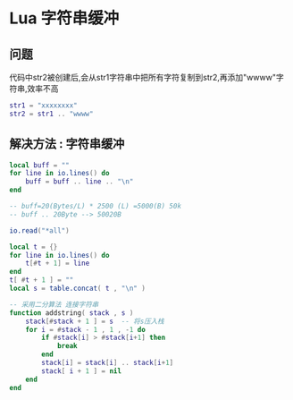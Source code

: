 # Lua 字符串缓冲

## 问题

代码中str2被创建后,会从str1字符串中把所有字符复制到str2,再添加"wwww"字符串,效率不高

``` Lua
str1 = "xxxxxxxx"
str2 = str1 .. "wwww"
```

## 解决方法 : 字符串缓冲

``` Lua 
local buff = ""
for line in io.lines() do
	buff = buff .. line .. "\n"
end

-- buff=20(Bytes/L) * 2500 (L) =5000(B) 50k
-- buff .. 20Byte --> 50020B

io.read("*all")

local t = {}
for line in io.lines() do
	t[#t + 1] = line
end
t[ #t + 1 ] = ""
local s = table.concat( t , "\n" )

-- 采用二分算法 连接字符串
function addstring( stack , s )
	stack[#stack + 1 ] = s  -- 将s压入栈
	for i = #stack - 1 , 1 , -1 do
		if #stack[i] > #stack[i+1] then
			break
		end
		stack[i] = stack[i] .. stack[i+1]
		stack[ i + 1 ] = nil
	end
end
```